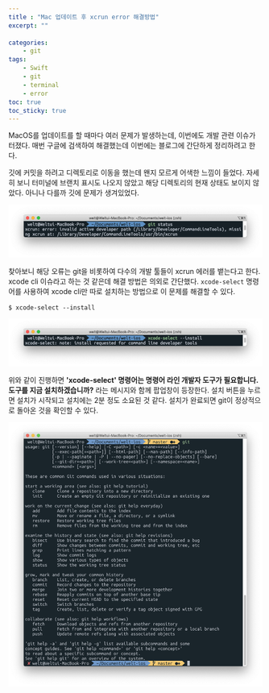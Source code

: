 ```yaml
---
title : "Mac 업데이트 후 xcrun error 해결방법"
excerpt: ""

categories:
    - git
tags:
    - Swift
    - git
    - terminal
    - error
toc: true
toc_sticky: true
---
```


MacOS를 업데이트를 할 때마다 여러 문제가 발생하는데, 이번에도 개발 관련 이슈가 터졌다. 매번 구글에 검색하여 해결했는데 이번에는 블로그에 간단하게 정리하려고 한다.

깃에 커밋을 하려고 디렉토리로 이동을 했는데 왠지 모르게 어색한 느낌이 들었다. 자세히 보니 터미널에 브랜치 표시도 나오지 않았고 해당 디렉토리의 현재 상태도 보이지 않았다. 아니나 다를까 깃에 문제가 생겨있었다.

![xcrun 에러](/assets/images/posts/Git/2020-12-03-2/1.png)

찾아보니 해당 오류는 git을 비롯하여 다수의 개발 툴들이 xcrun 에러를 뱉는다고 한다. xcode cli 이슈라고 하는 것 같은데 해결 방법은 의외로 간단했다. `xcode-select` 명령어를 사용하여 xcode cli만 따로 설치하는 방법으로 이 문제를 해결할 수 있다.

```
$ xcode-select --install
```

![xcode-select 명령어](/assets/images/posts/Git/2020-12-03-2/2.png)

위와 같이 진행하면 **'xcode-select' 명령어는 명령어 라인 개발자 도구가 필요합니다. 도구를 지금 설치하겠습니까?** 라는 메시지와 함께 팝업창이 등장한다. 설치 버튼을 누르면 설치가 시작되고 설치에는 2분 정도 소요된 것 같다. 설치가 완료되면 git이 정상적으로 돌아온 것을 확인할 수 있다.

![정상으로 돌아온 git](/assets/images/posts/Git/2020-12-03-2/3.png)